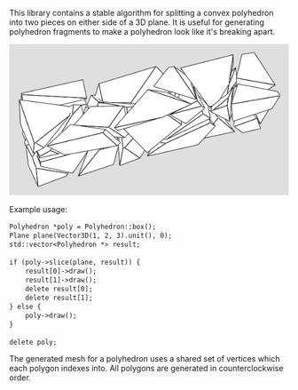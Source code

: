 This library contains a stable algorithm for splitting a convex polyhedron
into two pieces on either side of a 3D plane.  It is useful for generating
polyhedron fragments to make a polyhedron look like it's breaking apart.

![](https://github.com/evanw/polyfrag/raw/master/polyfrag.png)

Example usage:

    Polyhedron *poly = Polyhedron::box();
    Plane plane(Vector3D(1, 2, 3).unit(), 0);
    std::vector<Polyhedron *> result;

    if (poly->slice(plane, result)) {
        result[0]->draw();
        result[1]->draw();
        delete result[0];
        delete result[1];
    } else {
        poly->draw();
    }

    delete poly;

The generated mesh for a polyhedron uses a shared set of vertices which each
polygon indexes into.  All polygons are generated in counterclockwise order.
